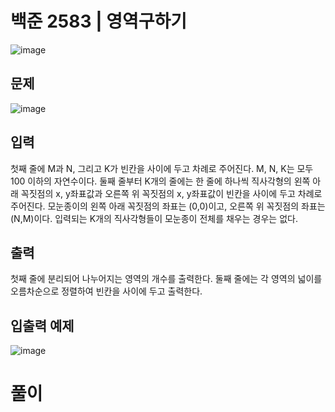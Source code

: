 # 백준 2583 | 영역구하기
![image](https://user-images.githubusercontent.com/62331803/96668805-e7ce2100-1396-11eb-8e69-fa86f197de35.png)
<br>

## 문제
 
![image](https://user-images.githubusercontent.com/62331803/96668831-f9172d80-1396-11eb-939d-7e4a5b513554.png)
<br>

## 입력
첫째 줄에 M과 N, 그리고 K가 빈칸을 사이에 두고 차례로 주어진다. M, N, K는 모두 100 이하의 자연수이다. 둘째 줄부터 K개의 줄에는 한 줄에 하나씩 직사각형의 왼쪽 아래 꼭짓점의 x, y좌표값과 오른쪽 위 꼭짓점의 x, y좌표값이 빈칸을 사이에 두고 차례로 주어진다. 모눈종이의 왼쪽 아래 꼭짓점의 좌표는 (0,0)이고, 오른쪽 위 꼭짓점의 좌표는(N,M)이다. 입력되는 K개의 직사각형들이 모눈종이 전체를 채우는 경우는 없다.


## 출력
첫째 줄에 분리되어 나누어지는 영역의 개수를 출력한다. 둘째 줄에는 각 영역의 넓이를 오름차순으로 정렬하여 빈칸을 사이에 두고 출력한다.


## 입출력 예제
![image](https://user-images.githubusercontent.com/62331803/96668884-13e9a200-1397-11eb-9aa3-506002945cfb.png)
<br>

# 풀이
